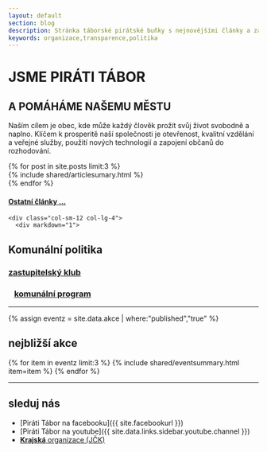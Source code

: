 ```yaml
---
layout: default
section: blog
description: Stránka táborské pirátské buňky s nejnovějšími články a základním rozcestníkem.
keywords: organizace,transparence,politika
---
```


<div class="callout">
  <div class="container">
    <div class="row">
      <div class="col-sm-7 offset-lg-1">
        <h1>JSME PIRÁTI TÁBOR</h1>
        <h2>A POMÁHÁME NAŠEMU MĚSTU</h2>
      </div>
    </div>
    <div class="row">
      <div class="col-sm-12 col-lg-4 offset-lg-1">
        <p id="calloutpopis">
          Naším cílem je obec, kde může každý člověk prožít svůj život svobodně a naplno.
          Klíčem k prosperitě naší společnosti je otevřenost,
          kvalitní vzdělání a veřejné služby,
          použití nových technologií a zapojení občanů do rozhodování.
        </p>
        <!-- <p><a class="btn btn-primary btn-lg" href="#" role="button">Learn more &raquo;</a></p> -->
      </div>
    </div>
  </div>
</div>

<div class="container">

  <div class="row">
    <div class="col-sm-12 col-lg-8">
      <section id="posts">
      {% for post in site.posts limit:3 %}
        <div class="column">
        {% include shared/articlesumary.html %}
        </div>
      {% endfor %}
        <h4><a href="/clanky/">Ostatní články ...</a></h4>
      </section>
    </div>

    <div class="col-sm-12 col-lg-4">
      <div markdown="1">
## Komunální politika

### <i class="fas fa-users"></i> [zastupitelský klub](/zastupitele/)

### <i class="fas fa-book"></i>&nbsp;&nbsp; [komunální program](/program/)

</div>

<hr />


{% assign eventz = site.data.akce | where:"published","true" %}

<section id="akce" class="mt-3 dark">
  <h2>nejbližší akce</h2>

  {% for item in eventz limit:3 %}
  {% include shared/eventsummary.html item=item %}
  {% endfor %}

</section>

<hr />

<div markdown="1">

## sleduj nás
- <i class="fab fa-facebook"></i> [Piráti Tábor na facebooku]({{ site.facebookurl }})
- <i class="fab fa-youtube"></i> [Piráti Tábor na youtube]({{ site.data.links.sidebar.youtube.channel }})
- <i class="fas fa-angle-up"></i> <a href="https://jihocesky.pirati.cz" target="_blank"><b>Krajská</b> organizace (JČK)</a>
</div>

  </div>

</div>
